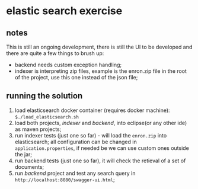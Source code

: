 # elastic search exercise


## notes

This is still an ongoing development, there is still the UI to be developed and there are quite a few things to brush up:
- backend needs custom exception handling;
- indexer is interpreting zip files, example is the enron.zip file in the root of the project, use this one instead of the json file;

## running the solution

1. load elasticsearch docker container (requires docker machine): `$./load_elasticsearch.sh`
2. load both projects, _indexer_ and _backend_, into eclipse(or any other ide) as maven projects;
3. run indexer tests (just one so far) - will load the `enron.zip` into elasticsearch; all configuration can be changed in `application.properties`, if needed be we can use custom ones outside the jar;
4. run backend tests (just one so far), it will check the retieval of a set of documents;
4. run _backend_ project and test any search query in `http://localhost:8080/swagger-ui.html`;

